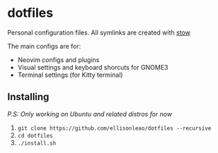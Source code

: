 dotfiles
========

Personal configuration files. All symlinks are created with [stow](https://www.gnu.org/software/stow/)

The main configs are for:

- Neovim configs and plugins
- Visual settings and keyboard shorcuts for GNOME3
- Terminal settings (for Kitty terminal)

## Installing

*P.S: Only working on Ubuntu and related distros for now*

1. `git clone https://github.com/ellisonleao/dotfiles --recursive`
2. `cd dotfiles`
3. `./install.sh`
